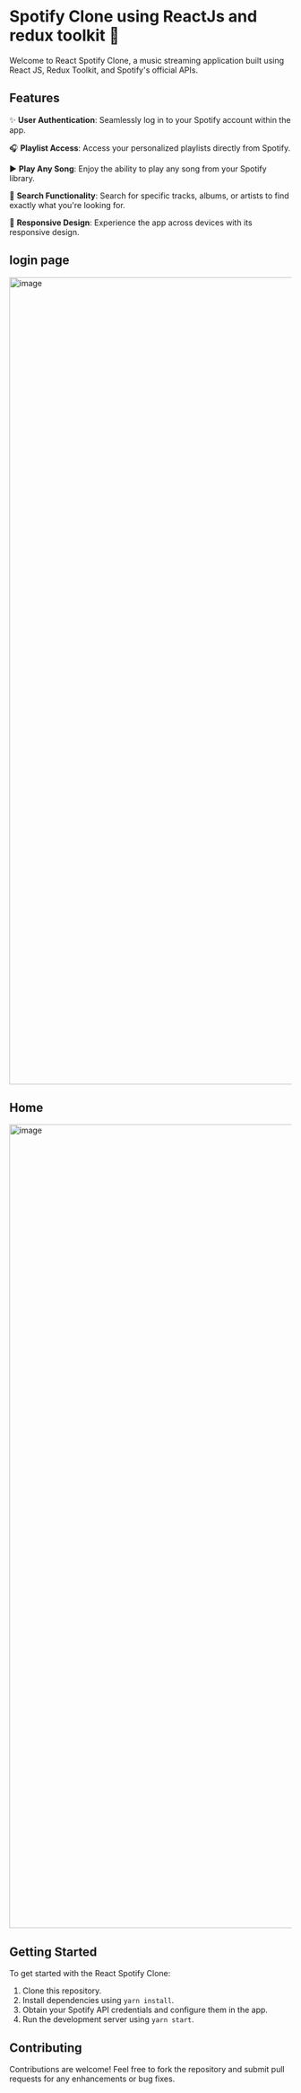 # Spotify Clone using ReactJs and redux toolkit 🎵

Welcome to React Spotify Clone, a music streaming application built using React JS, Redux Toolkit, and Spotify's official APIs.

## Features

✨ **User Authentication**: Seamlessly log in to your Spotify account within the app.

🎧 **Playlist Access**: Access your personalized playlists directly from Spotify.

▶️ **Play Any Song**: Enjoy the ability to play any song from your Spotify library.

🔎 **Search Functionality**: Search for specific tracks, albums, or artists to find exactly what you're looking for.

📱 **Responsive Design**: Experience the app across devices with its responsive design.

## login page 
<img width="1439" alt="image" src="https://github.com/khushi2706/Spotify-clone-using-react-redux/assets/67452985/4e36bb04-435c-4784-89a2-7d2d56d8cfb9">

## Home
<img width="1433" alt="image" src="https://github.com/khushi2706/Spotify-clone-using-react-redux/assets/67452985/d4c3b74e-b0eb-4493-ba0c-2075c863ed26">

## Getting Started

To get started with the React Spotify Clone:

1. Clone this repository.
2. Install dependencies using `yarn install`.
3. Obtain your Spotify API credentials and configure them in the app.
4. Run the development server using `yarn start`.

## Contributing

Contributions are welcome! Feel free to fork the repository and submit pull requests for any enhancements or bug fixes.
